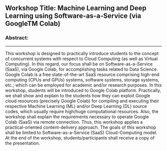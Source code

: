 ## Workshop Title: Machine Learning and Deep Learning using Software-as-a-Service (via GoogleTM Colab)


### Abstract:
-----------------------
This workshop is designed to practically introduce students to the concept of concurrent systems with respect to Cloud Computing (as well as Virtual Computing). In this regard, our focus shall be on Software-as-a-Service (SaaS), via Google Colab, for accomplishing tasks related to Data Science. Google Colab is a free state-of-the-art SaaS resource comprising high-end computing (CPUs and GPUs) systems, software systems, storage systems, etc.; which can be employed for academic and/or research purposes. In this workshop, students will be introduced to Google Colab platform. Practically, we shall show and explain to the students how they can exploit Google cloud resources (precisely Google Colab) for compiling and executing their respective Machine Learning (ML) and/or Deep Learning (DL) source codes, which usually require high/huge computational resources. Also, the workshop shall explain the requirements necessary to operate Google Colab (SaaS) via remote connection. Thus, this workshop applies a practical-oriented content-delivery approach. The goals of this workshop shall be limited to Software-as-a-Service (SaaS) Cloud-Computing model. At the end of the workshop, students/participants shall receive a copy of the presentation.
